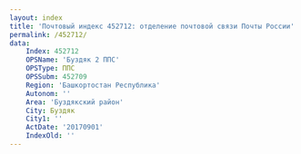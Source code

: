 ```yaml
---
layout: index
title: 'Почтовый индекс 452712: отделение почтовой связи Почты России'
permalink: /452712/
data:
    Index: 452712
    OPSName: 'Буздяк 2 ППС'
    OPSType: ППС
    OPSSubm: 452709
    Region: 'Башкортостан Республика'
    Autonom: ''
    Area: 'Буздякский район'
    City: Буздяк
    City1: ''
    ActDate: '20170901'
    IndexOld: ''
---
```

